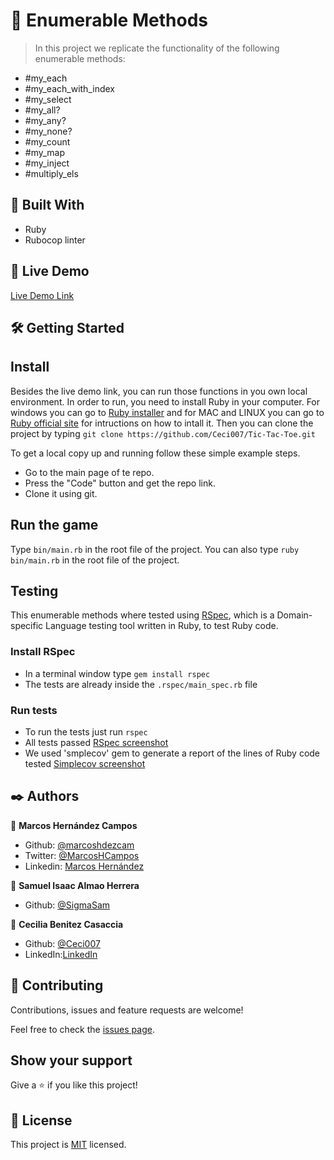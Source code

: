 # 🧐 Enumerable Methods

> In this project we replicate the functionality of the following enumerable methods:

- #my_each
- #my_each_with_index
- #my_select
- #my_all?
- #my_any?
- #my_none?
- #my_count
- #my_map
- #my_inject
- #multiply_els

## 🔧 Built With

- Ruby
- Rubocop linter

## 🔴 Live Demo

[Live Demo Link](https://repl.it/join/wtscdvoa-marcoshdezcam1)

## 🛠 Getting Started
## Install 
Besides the live demo link, you can run those functions in you own local environment. In order to run, you need to install Ruby in your computer. For windows you can go to [Ruby installer](https://rubyinstaller.org/) and for MAC and LINUX you can go to [Ruby official site](https://www.ruby-lang.org/en/downloads/) for intructions on how to intall it. Then you can clone the project by typing ```git clone https://github.com/Ceci007/Tic-Tac-Toe.git```

To get a local copy up and running follow these simple example steps.

- Go to the main page of te repo.
- Press the "Code" button and get the repo link.
- Clone it using git.

## Run the game 
Type ```bin/main.rb``` in the root file of the project. You can also type ```ruby bin/main.rb``` in the root file of the project.

## Testing

This enumerable methods where tested using [RSpec](https://en.wikipedia.org/wiki/RSpec), which is a Domain-specific Language testing tool written in Ruby, to test Ruby code.

### Install RSpec

- In a terminal window type `gem install rspec`
- The tests are already inside the `.rspec/main_spec.rb` file

### Run tests

- To run the tests just run `rspec`
- All tests passed
  [RSpec screenshot](./screenshots/rspec.png)
- We used 'smplecov' gem to generate a report of the lines of Ruby code tested
  [Simplecov screenshot](./screenshots/simplecov_report_passed.png)

## ✒️ Authors

👤 **Marcos Hernández Campos**

- Github: [@marcoshdezcam](https://github.com/marcoshdezcam)
- Twitter: [@MarcosHCampos](https://twitter.com/MarcosHCampos)
- Linkedin: [Marcos Hernández](https://linkedin.com/marcos-hernández-56058119a/)

👤 **Samuel Isaac Almao Herrera**

- Github: [@SigmaSam](https://github.com/sigmasam)

👤 **Cecilia Benitez Casaccia** 

- Github: [@Ceci007](https://github.com/Ceci007)
- LinkedIn:[LinkedIn](https://www.linkedin.com/in/cecilia-ben%C3%ADtez-casaccia-498669185/)

## 🤝 Contributing

Contributions, issues and feature requests are welcome!

Feel free to check the [issues page](issues/).

## Show your support

Give a ⭐️ if you like this project!

## 📝 License

This project is [MIT](lic.url) licensed.

